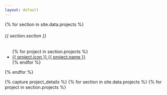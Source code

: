 ```yaml
---
layout: default
---
```


{% for section in site.data.projects %}
  <h6 class="sidebar-heading d-flex justify-content-between align-items-center px-3 mt-4 mb-1 text-muted">
    <span>{{ section.section }}</span>
  </h6>
  <ul class="nav flex-column">
    {% for project in section.projects %}
      <li class="nav-item">
        <a class="nav-link project-link" href="#" data-target="{{ project.id }}">
          {{ project.icon }} {{ project.name }}
        </a>
      </li>
    {% endfor %}
  </ul>
{% endfor %}

{% capture project_details %}
  {% for section in site.data.projects %}
    {% for project in section.projects %}
      <div id="{{ project.id }}" class="project-detail" style="display: none;">
        <div class="project-header">
          <h2>
            {{ project.name }}
            {% for link in project.links %}
              <a href="{{ link.url }}" target="_blank" class="btn btn-outline-secondary btn-sm">
                {% if link.name == "Source" %}
                  <ion-icon name="logo-github" class="me-1"></ion-icon>
                {% endif %}
                {{ link.name }}
              </a>
            {% endfor %}
          </h2>
          <p class="lead">{{ project.short_description }}</p>
          <hr>
        </div>

        <div class="project-demo">
          {% if project.demo.size > 0 %}
            <div class="demo-media">
              {% for item in project.demo %}
                <img src="{{ item }}" class="img-fluid rounded border mb-3" alt="{{ project.name }} screenshot">
              {% endfor %}
            </div>
          {% endif %}
        </div>

        <div class="project-content">
          {{ project.long_description | markdownify }}
          {% if project.commands %}
            <h5 class="mt-4">Commands</h5>
            <div class="command-list">
              {% for command in project.commands %}
                <div class="command">
                  <div class="command-name">
                    {% if command.icon %}
                      <span class="command-icon">{{ command.icon }}</span>
                    {% endif %}
                    <code>{{ command.name }}</code>
                  </div>
                  <div class="command-description">
                    <p>{{ command.description }}</p>
                    {% if command.demo %}
                      <img src="{{ command.demo }}" class="img-fluid rounded border" alt="{{ command.name }} demo">
                    {% endif %}
                    {% if command.hint %}
                      <p class="command-hint"><em>{{ command.hint }}</em></p>
                    {% endif %}
                  </div>
                </div>
              {% endfor %}
            </div>
          {% endif %}
        </div>
      </div>
    {% endfor %}
  {% endfor %}
{% endcapture %}

<script>
  const projectDetailsHTML = `{{ project_details }}`;
</script>